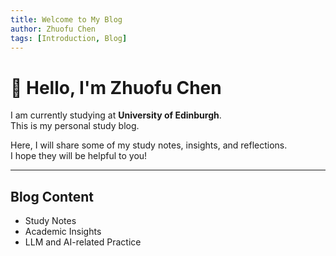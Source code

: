 ```yaml
---
title: Welcome to My Blog
author: Zhuofu Chen
tags: [Introduction, Blog]
---
```


# 👋 Hello, I'm Zhuofu Chen

I am currently studying at **University of Edinburgh**.  
This is my personal study blog.

Here, I will share some of my study notes, insights, and reflections.  
I hope they will be helpful to you!

---

## Blog Content

- Study Notes
- Academic Insights
- LLM and AI-related Practice




